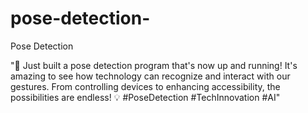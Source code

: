 # pose-detection-
Pose Detection 

"🤖 Just built a pose detection program that's now up and running! It's amazing to see how technology can recognize and interact with our gestures. 
From controlling devices to enhancing accessibility, the possibilities are endless! 💡 #PoseDetection #TechInnovation #AI"
